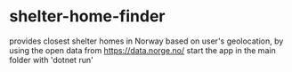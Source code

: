 # shelter-home-finder
provides closest shelter homes in Norway based on user's geolocation, by using the open data from https://data.norge.no/
start the app in the main folder with 'dotnet run'
